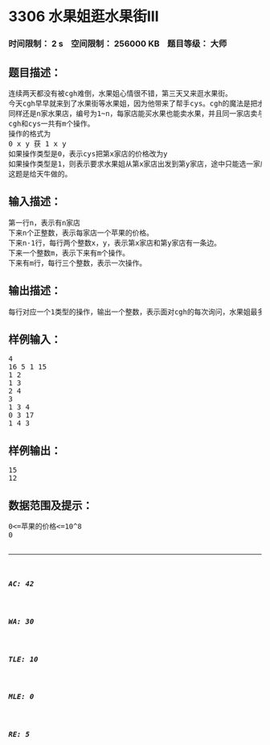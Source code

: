 # 3306 水果姐逛水果街Ⅲ   
### 时间限制： 2 s&nbsp;&nbsp;&nbsp;&nbsp;空间限制： 256000 KB&nbsp;&nbsp;&nbsp;&nbsp;题目等级： 大师  
## 题目描述：  

<pre>
连续两天都没有被cgh难倒，水果姐心情很不错，第三天又来逛水果街。
今天cgh早早就来到了水果街等水果姐，因为他带来了帮手cys。cgh的魔法是把水果街变成树结构，而cys的魔法是瞬间改变某家店的水果价格。一边问一边改，绝不给水果姐思考的时间！
同样还是n家水果店，编号为1~n，每家店能买水果也能卖水果，并且同一家店卖与买的价格一样。
cgh和cys一共有m个操作。
操作的格式为
0 x y 获 1 x y
如果操作类型是0，表示cys把第x家店的价格改为y
如果操作类型是1，则表示要求水果姐从第x家店出发到第y家店，途中只能选一家店买一个水果，然后选一家店（可以是同一家店，但不能往回走）卖出去。并且输出最多可以赚多少钱。
这题是给天牛做的。
</pre>
  
  
## 输入描述：  

<pre>
第一行n，表示有n家店
下来n个正整数，表示每家店一个苹果的价格。
下来n-1行，每行两个整数x，y，表示第x家店和第y家店有一条边。
下来一个整数m，表示下来有m个操作。
下来有m行，每行三个整数，表示一次操作。
</pre>
  
  
## 输出描述：  

<pre>
每行对应一个1类型的操作，输出一个整数，表示面对cgh的每次询问，水果姐最多可以赚到多少钱。
</pre>
  
  
## 样例输入：  

<pre>
4  
16 5 1 15  
1 2  
1 3  
2 4  
3  
1 3 4  
0 3 17  
1 4 3
</pre>
  
  
## 样例输出：  

<pre>
15  
12
</pre>
  
  
## 数据范围及提示：  

<pre>
0<=苹果的价格<=10^8
0<n<=2*10^5
0<m<=10^5
</pre>
  
  
***  

##### AC: 42  
##### WA: 30  
##### TLE: 10  
##### MLE: 0  
##### RE: 5  
